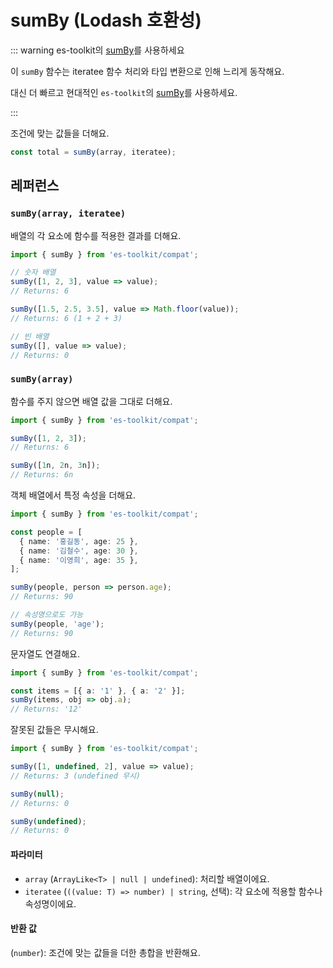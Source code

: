 # sumBy (Lodash 호환성)

::: warning es-toolkit의 [sumBy](../../math/sumBy.md)를 사용하세요

이 `sumBy` 함수는 iteratee 함수 처리와 타입 변환으로 인해 느리게 동작해요.

대신 더 빠르고 현대적인 `es-toolkit`의 [sumBy](../../math/sumBy.md)를 사용하세요.

:::

조건에 맞는 값들을 더해요.

```typescript
const total = sumBy(array, iteratee);
```

## 레퍼런스

### `sumBy(array, iteratee)`

배열의 각 요소에 함수를 적용한 결과를 더해요.

```typescript
import { sumBy } from 'es-toolkit/compat';

// 숫자 배열
sumBy([1, 2, 3], value => value);
// Returns: 6

sumBy([1.5, 2.5, 3.5], value => Math.floor(value));
// Returns: 6 (1 + 2 + 3)

// 빈 배열
sumBy([], value => value);
// Returns: 0
```

### `sumBy(array)`

함수를 주지 않으면 배열 값을 그대로 더해요.

```typescript
import { sumBy } from 'es-toolkit/compat';

sumBy([1, 2, 3]);
// Returns: 6

sumBy([1n, 2n, 3n]);
// Returns: 6n
```

객체 배열에서 특정 속성을 더해요.

```typescript
import { sumBy } from 'es-toolkit/compat';

const people = [
  { name: '홍길동', age: 25 },
  { name: '김철수', age: 30 },
  { name: '이영희', age: 35 },
];

sumBy(people, person => person.age);
// Returns: 90

// 속성명으로도 가능
sumBy(people, 'age');
// Returns: 90
```

문자열도 연결해요.

```typescript
import { sumBy } from 'es-toolkit/compat';

const items = [{ a: '1' }, { a: '2' }];
sumBy(items, obj => obj.a);
// Returns: '12'
```

잘못된 값들은 무시해요.

```typescript
import { sumBy } from 'es-toolkit/compat';

sumBy([1, undefined, 2], value => value);
// Returns: 3 (undefined 무시)

sumBy(null);
// Returns: 0

sumBy(undefined);
// Returns: 0
```

#### 파라미터

- `array` (`ArrayLike<T> | null | undefined`): 처리할 배열이에요.
- `iteratee` (`((value: T) => number) | string`, 선택): 각 요소에 적용할 함수나 속성명이에요.

#### 반환 값

(`number`): 조건에 맞는 값들을 더한 총합을 반환해요.
